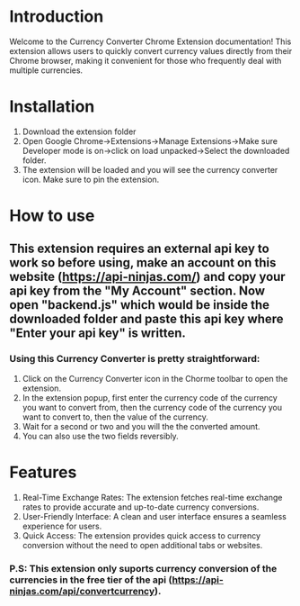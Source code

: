 # Introduction

Welcome to the Currency Converter Chrome Extension documentation! This extension allows users to quickly convert currency values directly from their Chrome browser, making it convenient for those who frequently deal with multiple currencies.

# Installation

1) Download the extension folder
2) Open Google Chrome->Extensions->Manage Extensions->Make sure Developer mode is on->click on load unpacked->Select the downloaded folder.
3) The extension will be loaded and you will see the currency converter icon. Make sure to pin the extension.

# How to use

## This extension requires an external api key to work so before using, make an account on this website (https://api-ninjas.com/) and copy your api key from the "My Account" section. Now open "backend.js" which would be inside the downloaded folder and paste this api key where "Enter your api key" is written.

### Using this Currency Converter is pretty straightforward:
 
1) Click on the Currency Converter icon in the Chorme toolbar to open the extension.
2) In the extension popup, first enter the currency code of the currency you want to convert from, then the currency code of the currency you want to convert to, then the value of the currency.
3) Wait for a second or two and you will the the converted amount.
4) You can also use the two fields reversibly.

# Features
1) Real-Time Exchange Rates: The extension fetches real-time exchange rates to provide accurate and up-to-date currency conversions.
2) User-Friendly Interface: A clean and user interface ensures a seamless experience for users.
3) Quick Access: The extension provides quick access to currency conversion without the need to open additional tabs or websites.

### P.S: This extension only suports currency conversion of the currencies in the free tier of the api (https://api-ninjas.com/api/convertcurrency).

